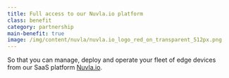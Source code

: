 ```yaml
---
title: Full access to our Nuvla.io platform
class: benefit
category: partnership
main-benefit: true
image: /img/content/nuvla/nuvla.io_logo_red_on_transparent_512px.png
---
```


So that you can manage, deploy and operate your fleet of edge devices from our SaaS platform [Nuvla.io](https://nuvla.io).
